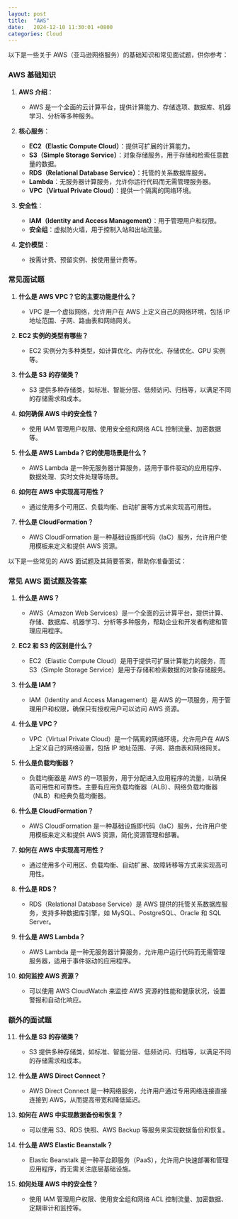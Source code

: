 ```yaml
---
layout: post
title:  "AWS"
date:   2024-12-10 11:30:01 +0800
categories: Cloud
---
```



以下是一些关于 AWS（亚马逊网络服务）的基础知识和常见面试题，供你参考：

### AWS 基础知识

1. **AWS 介绍**：
   - AWS 是一个全面的云计算平台，提供计算能力、存储选项、数据库、机器学习、分析等多种服务。

2. **核心服务**：
   - **EC2（Elastic Compute Cloud）**：提供可扩展的计算能力。
   - **S3（Simple Storage Service）**：对象存储服务，用于存储和检索任意数量的数据。
   - **RDS（Relational Database Service）**：托管的关系数据库服务。
   - **Lambda**：无服务器计算服务，允许你运行代码而无需管理服务器。
   - **VPC（Virtual Private Cloud）**：提供一个隔离的网络环境。

3. **安全性**：
   - **IAM（Identity and Access Management）**：用于管理用户和权限。
   - **安全组**：虚拟防火墙，用于控制入站和出站流量。

4. **定价模型**：
   - 按需计费、预留实例、按使用量计费等。

### 常见面试题

1. **什么是 AWS VPC？它的主要功能是什么？**
   - VPC 是一个虚拟网络，允许用户在 AWS 上定义自己的网络环境，包括 IP 地址范围、子网、路由表和网络网关。

2. **EC2 实例的类型有哪些？**
   - EC2 实例分为多种类型，如计算优化、内存优化、存储优化、GPU 实例等。

3. **什么是 S3 的存储类？**
   - S3 提供多种存储类，如标准、智能分层、低频访问、归档等，以满足不同的存储需求和成本。

4. **如何确保 AWS 中的安全性？**
   - 使用 IAM 管理用户权限、使用安全组和网络 ACL 控制流量、加密数据等。

5. **什么是 AWS Lambda？它的使用场景是什么？**
   - AWS Lambda 是一种无服务器计算服务，适用于事件驱动的应用程序、数据处理、实时文件处理等场景。

6. **如何在 AWS 中实现高可用性？**
   - 通过使用多个可用区、负载均衡、自动扩展等方式来实现高可用性。

7. **什么是 CloudFormation？**
   - AWS CloudFormation 是一种基础设施即代码（IaC）服务，允许用户使用模板来定义和提供 AWS 资源。



以下是一些常见的 AWS 面试题及其简要答案，帮助你准备面试：

### 常见 AWS 面试题及答案

1. **什么是 AWS？**
   - AWS（Amazon Web Services）是一个全面的云计算平台，提供计算、存储、数据库、机器学习、分析等多种服务，帮助企业和开发者构建和管理应用程序。

2. **EC2 和 S3 的区别是什么？**
   - EC2（Elastic Compute Cloud）是用于提供可扩展计算能力的服务，而 S3（Simple Storage Service）是用于存储和检索数据的对象存储服务。

3. **什么是 IAM？**
   - IAM（Identity and Access Management）是 AWS 的一项服务，用于管理用户和权限，确保只有授权用户可以访问 AWS 资源。

4. **什么是 VPC？**
   - VPC（Virtual Private Cloud）是一个隔离的网络环境，允许用户在 AWS 上定义自己的网络设置，包括 IP 地址范围、子网、路由表和网络网关。

5. **什么是负载均衡器？**
   - 负载均衡器是 AWS 的一项服务，用于分配进入应用程序的流量，以确保高可用性和可靠性。主要有应用负载均衡器（ALB）、网络负载均衡器（NLB）和经典负载均衡器。

6. **什么是 CloudFormation？**
   - AWS CloudFormation 是一种基础设施即代码（IaC）服务，允许用户使用模板来定义和提供 AWS 资源，简化资源管理和部署。

7. **如何在 AWS 中实现高可用性？**
   - 通过使用多个可用区、负载均衡、自动扩展、故障转移等方式来实现高可用性。

8. **什么是 RDS？**
   - RDS（Relational Database Service）是 AWS 提供的托管关系数据库服务，支持多种数据库引擎，如 MySQL、PostgreSQL、Oracle 和 SQL Server。

9. **什么是 AWS Lambda？**
   - AWS Lambda 是一种无服务器计算服务，允许用户运行代码而无需管理服务器，适用于事件驱动的应用程序。

10. **如何监控 AWS 资源？**
    - 可以使用 AWS CloudWatch 来监控 AWS 资源的性能和健康状况，设置警报和自动化响应。

### 额外的面试题

11. **什么是 S3 的存储类？**
    - S3 提供多种存储类，如标准、智能分层、低频访问、归档等，以满足不同的存储需求和成本。

12. **什么是 AWS Direct Connect？**
    - AWS Direct Connect 是一种网络服务，允许用户通过专用网络连接直接连接到 AWS，从而提高带宽和降低延迟。

13. **如何在 AWS 中实现数据备份和恢复？**
    - 可以使用 S3、RDS 快照、AWS Backup 等服务来实现数据备份和恢复。

14. **什么是 AWS Elastic Beanstalk？**
    - Elastic Beanstalk 是一种平台即服务（PaaS），允许用户快速部署和管理应用程序，而无需关注底层基础设施。

15. **如何处理 AWS 中的安全性？**
    - 使用 IAM 管理用户权限、使用安全组和网络 ACL 控制流量、加密数据、定期审计和监控等。

